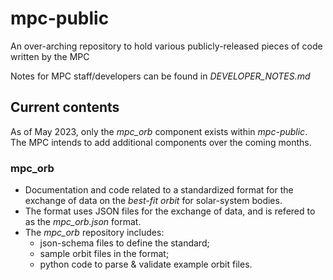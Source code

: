 # mpc-public

An over-arching repository to hold various publicly-released pieces of code written by the MPC

Notes for MPC staff/developers can be found in *DEVELOPER_NOTES.md*

## Current contents 

As of May 2023, only the *mpc_orb* component exists within *mpc-public*.
The MPC intends to add additional components over the coming months. 

### mpc_orb
 - Documentation and code related to a standardized format for the exchange of data on the *best-fit orbit* for solar-system bodies. 
 - The format uses JSON files for the exchange of data, and is refered to as the *mpc_orb.json* format.
 - The *mpc_orb* repository includes:
    - json-schema files to define the standard;
    - sample orbit files in the format;
    - python code to parse & validate example orbit files.


